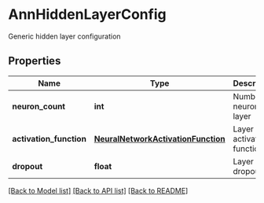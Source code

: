 # AnnHiddenLayerConfig

Generic hidden layer configuration
## Properties
Name | Type | Description | Notes
------------ | ------------- | ------------- | -------------
**neuron_count** | **int** | Number of neurons in layer | [optional] 
**activation_function** | [**NeuralNetworkActivationFunction**](NeuralNetworkActivationFunction.md) | Layer activation function | [optional] 
**dropout** | **float** | Layer dropout | [optional] 

[[Back to Model list]](../README.md#documentation-for-models) [[Back to API list]](../README.md#documentation-for-api-endpoints) [[Back to README]](../README.md)


